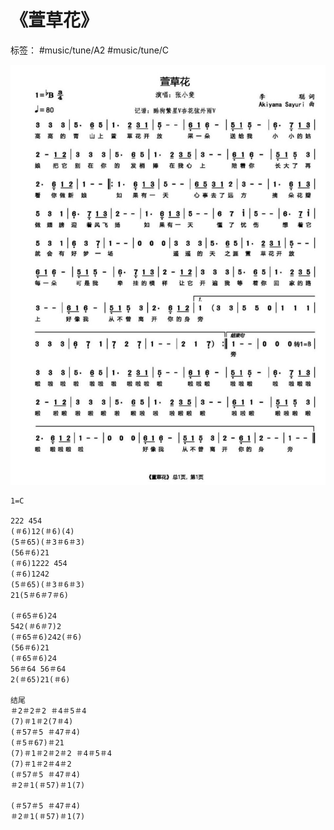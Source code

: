 # 《萱草花》

标签： #music/tune/A2 #music/tune/C 

![](../../assets/Pasted%20image%2020240714134502.png)

```
1=C

222 454
(＃6)12(＃6)(4)
(5＃65)(＃3＃6＃3)
(56＃6)21
(＃6)1222 454
(＃6)1242
(5＃65)(＃3＃6＃3)
21(5＃6＃7＃6)

(＃65＃6)24
542(＃6＃7)2
(＃65＃6)242(＃6)
(56＃6)21
(＃65＃6)24
56＃64 56＃64
2(＃65)21(＃6)

结尾
＃2＃2＃2 ＃4＃5＃4
(7)＃1＃2(7＃4)
(＃57＃5 ＃47＃4)
(＃5＃67)＃21
(7)＃1＃2＃2＃2 ＃4＃5＃4
(7)＃1＃2＃4＃2
(＃57＃5 ＃47＃4)
＃2＃1(＃57)＃1(7)

(＃57＃5 ＃47＃4)
＃2＃1(＃57)＃1(7)
```